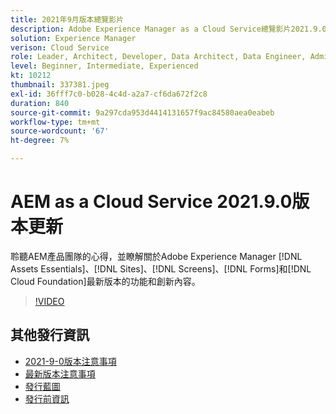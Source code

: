 ```yaml
---
title: 2021年9月版本總覽影片
description: Adobe Experience Manager as a Cloud Service總覽影片2021.9.0。
solution: Experience Manager
verison: Cloud Service
role: Leader, Architect, Developer, Data Architect, Data Engineer, Admin, User
level: Beginner, Intermediate, Experienced
kt: 10212
thumbnail: 337381.jpeg
exl-id: 36fff7c0-b028-4c4d-a2a7-cf6da672f2c8
duration: 840
source-git-commit: 9a297cda953d4414131657f9ac84580aea0eabeb
workflow-type: tm+mt
source-wordcount: '67'
ht-degree: 7%

---
```


# AEM as a Cloud Service 2021.9.0版本更新

聆聽AEM產品團隊的心得，並瞭解關於Adobe Experience Manager [!DNL Assets Essentials]、[!DNL Sites]、[!DNL Screens]、[!DNL Forms]和[!DNL Cloud Foundation]最新版本的功能和創新內容。

>[!VIDEO](https://video.tv.adobe.com/v/337381/?quality=12&learn=on)

## 其他發行資訊

* [2021-9-0版本注意事項](https://experienceleague.adobe.com/docs/experience-manager-cloud-service/content/release-notes/release-notes/2021/release-notes-2021-9-0.html)
* [最新版本注意事項](https://experienceleague.adobe.com/docs/experience-manager-cloud-service/content/release-notes/home.html?lang=zh-Hant)
* [發行藍圖](https://experienceleague.adobe.com/docs/experience-manager-release-information/aem-release-updates/update-releases-roadmap.html?lang=zh-Hant)
* [發行前資訊](https://experienceleague.adobe.com/docs/experience-manager-cloud-service/content/release-notes/prerelease.html)
